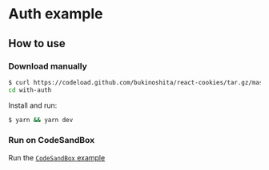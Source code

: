 # Auth example

## How to use

### Download manually

```sh
$ curl https://codeload.github.com/bukinoshita/react-cookies/tar.gz/master | tar -xz --strip=2 master-canary/examples/with-auth
cd with-auth
```

Install and run:

```sh
$ yarn && yarn dev
```

### Run on CodeSandBox

Run the [`CodeSandBox` example]()
